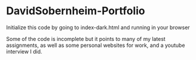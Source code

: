 # DavidSobernheim-Portfolio

Initialize this code by going to index-dark.html and running in your browser

Some of the code is incomplete but it points to many of my latest assignments, as well as some personal websites for work, and a youtube interview I did.